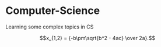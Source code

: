 # Computer-Science
Learning some complex topics in CS

$$x_{1,2} = {-b\pm\sqrt{b^2 - 4ac} \over 2a}.$$
